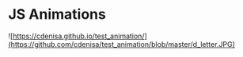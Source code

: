 # JS Animations

![https://cdenisa.github.io/test_animation/](https://github.com/cdenisa/test_animation/blob/master/d_letter.JPG)
